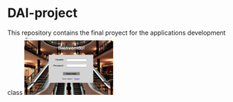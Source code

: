 # DAI-project
This repository contains the final proyect for the applications development class
<img src= images/bienvenido.png width=200/>

